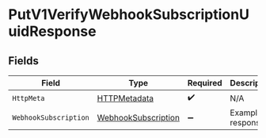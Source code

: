 # PutV1VerifyWebhookSubscriptionUuidResponse


## Fields

| Field                                                                 | Type                                                                  | Required                                                              | Description                                                           |
| --------------------------------------------------------------------- | --------------------------------------------------------------------- | --------------------------------------------------------------------- | --------------------------------------------------------------------- |
| `HttpMeta`                                                            | [HTTPMetadata](../../Models/Components/HTTPMetadata.md)               | :heavy_check_mark:                                                    | N/A                                                                   |
| `WebhookSubscription`                                                 | [WebhookSubscription](../../Models/Components/WebhookSubscription.md) | :heavy_minus_sign:                                                    | Example response                                                      |